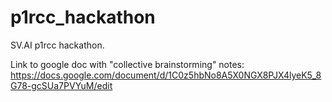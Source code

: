 # p1rcc_hackathon
SV.AI p1rcc hackathon.

Link to google doc with "collective brainstorming" notes: https://docs.google.com/document/d/1C0z5hbNo8A5X0NGX8PJX4lyeK5_8G78-gcSUa7PVYuM/edit




